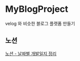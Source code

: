 # MyBlogProject
velog 와 비슷한 블로그 플랫폼 만들기

## 노션
[노션 - 날짜별 개발일지 정리](https://bow-silk-851.notion.site/velog-c6ccde882336426aa1cdb7e316c63c8c?pvs=4) <br><br>

